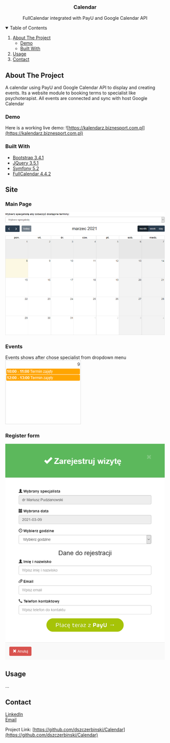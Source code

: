 <h3 align="center">Calendar</h3>
<p align="center">FullCalendar integrated with PayU and Google Calendar API</p>


<!-- TABLE OF CONTENTS -->
<details open="open">
  <summary>Table of Contents</summary>
  <ol>
    <li>
      <a href="#about-the-project">About The Project</a>
      <ul>
        <li><a href="#demo">Demo</a></li>
        <li><a href="#built-with">Built With</a></li>
      </ul>
    </li>
    <li><a href="#usage">Usage</a></li>
    <li><a href="#contact">Contact</a></li>
  </ol>
</details>



<!-- ABOUT THE PROJECT -->
## About The Project

A calendar using PayU and Google Calendar API to display and creating events. Its a website module to booking terms to specialist like psychoterapist. All events are connected and sync with host Google Calendar

### Demo
Here is a working live demo: ![https://kalendarz.biznesport.com.pl](https://kalendarz.biznesport.com.pl)

### Built With
* [Bootstrap 3.4.1](https://getbootstrap.com)
* [JQuery 3.5.1](https://jquery.com)
* [Symfony 5.2](https://symfony.com)
* [FullCalendar 4.4.2](https://fullcalendar.io)

<!-- SITE -->
## Site
### Main Page
![App Main Screenshot](images/main.png)

### Events
Events shows after chose specialist from dropdown menu  
![App Events Screenshot](images/events.png)

### Register form
![App Register Form Screenshot](images/registerform.png)

<!-- USAGE EXAMPLES -->
## Usage

...


<!-- CONTACT -->
## Contact
[LinkedIn](https://www.linkedin.com/in/danielszczerbinski)  
[Email](mailto:danielszczerbinskii@gmail.com)

Project Link: [https://github.com/dszczerbinski/Calendar](https://github.com/dszczerbinski/Calendar)
